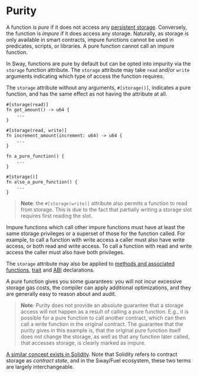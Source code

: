 # Purity

<!-- This section should explain pure functions in Sway -->
<!-- pure:example:start -->
A function is _pure_ if it does not access any [persistent storage](./storage.md). Conversely, the function is _impure_ if it does access any storage. Naturally, as storage is only available in smart contracts, impure functions cannot be used in predicates, scripts, or libraries. A pure function cannot call an impure function.

In Sway, functions are pure by default but can be opted into impurity via the `storage` function attribute. The `storage` attribute may take `read` and/or `write` arguments indicating which type of access the function requires.

The `storage` attribute without any arguments, `#[storage()]`, indicates a pure function, and has the same effect as not having the attribute at all.
<!-- pure:example:end -->

```sway
#[storage(read)]
fn get_amount() -> u64 {
    ...
}

#[storage(read, write)]
fn increment_amount(increment: u64) -> u64 {
    ...
}

fn a_pure_function() {
    ...
}

#[storage()]
fn also_a_pure_function() {
    ...
}
```

> **Note**: the `#[storage(write)]` attribute also permits a function to read from storage. This is due to the fact that partially writing a storage slot requires first reading the slot.

<!-- This section should explain impure functions in Sway -->
<!-- impure:example:start -->
Impure functions which call other impure functions must have at least the same storage privileges or a superset of those for the function called. For example, to call a function with write access a caller must also have write access, or both read and write access. To call a function with read and write access the caller must also have both privileges.
<!-- impure:example:end -->

The `storage` attribute may also be applied to [methods and associated functions](../basics/methods_and_associated_functions.md), [trait](../advanced/traits.md) and [ABI](../sway-program-types/smart_contracts.md#the-abi-declaration) declarations.

<!-- This section should explain the benefits of using pure functions in Sway -->
<!-- pure_benefits:example:start -->
A pure function gives you some guarantees: you will not incur excessive storage gas costs, the compiler can apply additional optimizations, and they are generally easy to reason about and audit.

> **Note**: Purity does not provide an absolute guarantee that a storage access will not happen as a result of calling a pure function. E.g., it is possible for a pure function to call another contract, which can then call a write function in the original contract. The guarantee that the purity gives in this example is, that the original pure function itself does not change the storage, as well as that any function later called, that accesses storage, is clearly marked as impure.
<!-- pure_benefits:example:end -->

[A similar concept exists in Solidity](https://docs.soliditylang.org/en/v0.8.10/contracts.html#pure-functions). Note that Solidity refers to contract storage as _contract state_, and in the Sway/Fuel ecosystem, these two terms are largely interchangeable.
